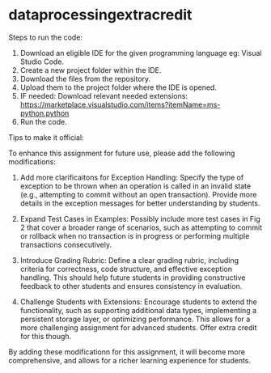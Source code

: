 # dataprocessingextracredit

Steps to run the code:
1. Download an eligible IDE for the given programming language eg: Visual Studio Code.
2. Create a new project folder within the IDE.
3. Download the files from the repository.
4. Upload them to the project folder where the IDE is opened.
5. IF needed: Download relevant needed extensions: https://marketplace.visualstudio.com/items?itemName=ms-python.python
6. Run the code.




Tips to make it official:

To enhance this assignment for future use, please add the following modifications:

1. Add more clarificaitons for Exception Handling: Specify the type of exception to be thrown when an operation is called in an invalid state (e.g., attempting to commit without an open transaction). Provide more details in the exception messages for better understanding by students.

2. Expand Test Cases in Examples: Possibly include more test cases in Fig 2 that cover a broader range of scenarios, such as attempting to commit or rollback when no transaction is in progress or performing multiple transactions consecutively.

3. Introduce Grading Rubric: Define a clear grading rubric, including criteria for correctness, code structure, and effective exception handling. This should help future students in providing constructive feedback to other students and ensures consistency in evaluation.

4. Challenge Students with Extensions: Encourage students to extend the functionality, such as supporting additional data types, implementing a persistent storage layer, or optimizing performance. This allows for a more challenging assignment for advanced students. Offer extra credit for this though.

By adding these modificationn for this assignment, it will become more comprehensive, and allows for a richer learning experience for students.